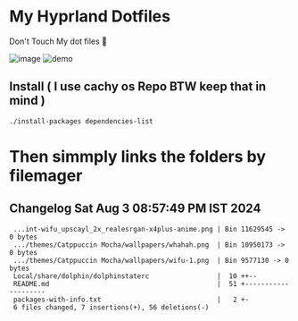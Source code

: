 # My Hyprland Dotfiles
  Don't Touch My dot files 🙂
 

  ![image](https://github.com/ALEX5402/dotfiles/assets/76860596/2fbe6020-4d76-4cf7-b052-58ff43cda405)
  ![demo](https://github.com/ALEX5402/dotfiles/assets/76860596/ff68bba7-e8da-49d3-a716-3ed3d73cfc25)

## Install ( I use cachy os Repo BTW keep that in mind )
``` ./install-packages dependencies-list ```

# Then simmply links the folders by filemager
 
## Changelog Sat Aug  3 08:57:49 PM IST 2024
```
 ...int-wifu_upscayl_2x_realesrgan-x4plus-anime.png | Bin 11629545 -> 0 bytes
 .../themes/Catppuccin Mocha/wallpapers/whahah.png  | Bin 10950173 -> 0 bytes
 .../themes/Catppuccin Mocha/wallpapers/wifu-1.png  | Bin 9577130 -> 0 bytes
 Local/share/dolphin/dolphinstaterc                 |  10 ++--
 README.md                                          |  51 +--------------------
 packages-with-info.txt                             |   2 +-
 6 files changed, 7 insertions(+), 56 deletions(-)
```
 
